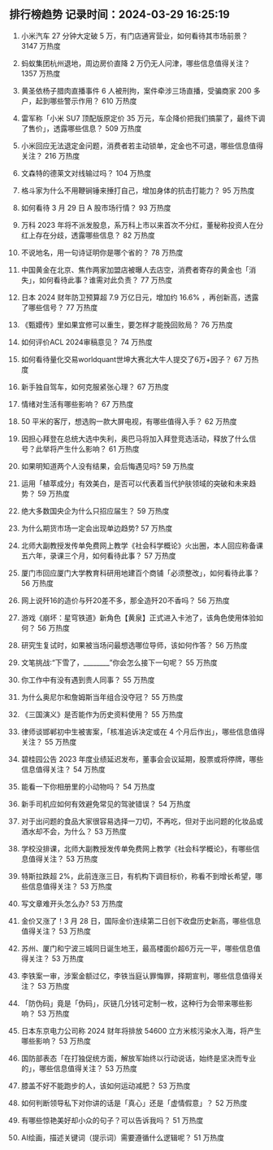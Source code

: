
## 排行榜趋势 记录时间：2024-03-29 16:25:19
  
  1. 小米汽车 27 分钟大定破 5 万，有门店通宵营业，如何看待其市场前景？ 3147 万热度
    
  2. 蚂蚁集团杭州退地，周边房价直降 2 万仍无人问津，哪些信息值得关注？ 1357 万热度
    
  3. 黄圣依杨子腊肉直播事件 6 人被刑拘，案件牵涉三场直播，受骗商家 200 多户，起到哪些警示作用？ 610 万热度
    
  4. 雷军称「小米 SU7 顶配版原定价 35 万元，车企降价把我们搞蒙了，最终下调了售价」，透露哪些信息？ 509 万热度
    
  5. 小米回应无法退定金问题，消费者若主动锁单，定金也不可退，哪些信息值得关注？ 216 万热度
    
  6. 文森特的德莱文对线输过吗？ 104 万热度
    
  7. 格斗家为什么不用鞭锏锤来捶打自己，增加身体的抗击打能力？ 95 万热度
    
  8. 如何看待 3 月 29 日 A 股市场行情？ 93 万热度
    
  9. 万科 2023 年将不派发股息，系万科上市以来首次不分红，董秘称投资人在分红上存在分歧，透露哪些信息？ 82 万热度
    
  10. 不说地名，用一句诗证明你是哪个省的？ 78 万热度
    
  11. 中国黄金在北京、焦作两家加盟店被曝人去店空，消费者寄存的黄金也「消失」，如何看待此事？谁需对此负责？ 77 万热度
    
  12. 日本 2024 财年防卫预算超 7.9 万亿日元，增加约 16.6% ，再创新高，透露了哪些信号？ 77 万热度
    
  13. 《甄嬛传》里如果宜修可以重生，要怎样才能挽回败局？ 76 万热度
    
  14. 如何评价ACL 2024审稿意见？ 74 万热度
    
  15. 如何看待量化交易worldquant世坤大赛北大牛人提交了6万+因子？ 67 万热度
    
  16. 新手独自驾车，如何克服紧张心理？ 67 万热度
    
  17. 情绪对生活有哪些影响？ 67 万热度
    
  18. 50 平米的客厅，想选购一款大屏电视，有哪些值得入手？ 62 万热度
    
  19. 因担心拜登在总统大选中失利，奥巴马将加入拜登竞选活动，释放了什么信号？此举将产生什么影响？ 61 万热度
    
  20. 如果明知道两个人没有结果，会后悔遇见吗? 59 万热度
    
  21. 运用「植萃成分」有效美白，是否可以代表着当代护肤领域的突破和未来趋势？ 59 万热度
    
  22. 绝大多数国央企为什么只招应届生？ 59 万热度
    
  23. 为什么期货市场一定会出现单边趋势? 57 万热度
    
  24. 北师大副教授发传单免费网上教学《社会科学概论》火出圈，本人回应称备课五六年，录课三个月，如何看待此事？ 57 万热度
    
  25. 厦门市回应厦门大学教育科研用地建百个商铺「必须整改」，如何看待此事？ 56 万热度
    
  26. 网上说歼16的造价与歼20差不多，那全造歼20不香吗？ 56 万热度
    
  27. 游戏《崩坏：星穹铁道》新角色【黄泉】正式进入卡池了，该角色使用体验如何？ 56 万热度
    
  28. 研究生复试时，如果被当场问最想选哪位导师，该如何作答？ 56 万热度
    
  29. 文笔挑战∶“下雪了，________”你会怎么接下一句呢？ 55 万热度
    
  30. 你工作中有没有遇到贵人同事？ 55 万热度
    
  31. 为什么奥尼尔和詹姆斯当年组合没夺冠？ 55 万热度
    
  32. 《三国演义》是否能作为历史资料使用？ 55 万热度
    
  33. 律师谈邯郸初中生被害案，「核准追诉决定或在 4 个月后作出」，哪些信息值得关注？ 55 万热度
    
  34. 碧桂园公告 2023 年度业绩延迟发布，董事会会议延期，股票或将停牌，哪些信息值得关注？ 54 万热度
    
  35. 能看一下你相册里的小动物吗？ 54 万热度
    
  36. 新手司机应如何有效避免常见的驾驶错误？ 54 万热度
    
  37. 对于出问题的食品大家很容易选择一刀切，不再吃，但对于出问题的化妆品或酒水却不会，为什么？ 53 万热度
    
  38. 学校没排课，北师大副教授发传单免费网上教学《社会科学概论》，有哪些信息值得关注？ 53 万热度
    
  39. 特斯拉跌超 2%，此前连涨三日，有机构下调目标价，称看不到增长希望，哪些信息值得关注？ 53 万热度
    
  40. 写文章难开头怎么办? 53 万热度
    
  41. 金价又涨了！3 月 28 日，国际金价连续第二日创下收盘历史新高，哪些信息值得关注？ 53 万热度
    
  42. 苏州、厦门和宁波三城同日诞生地王，最高楼面价超6万元一平，哪些信息值得关注？ 53 万热度
    
  43. 李铁案一审，涉案金额过亿，李铁当庭认罪悔罪，择期宣判，哪些信息值得关注？ 53 万热度
    
  44. 「防伪码」竟是「伪码」，灰链几分钱可定制一枚，这种行为会带来哪些影响？ 53 万热度
    
  45. 日本东京电力公司称 2024 财年将排放 54600 立方米核污染水入海，将产生哪些影响？ 53 万热度
    
  46. 国防部表态「在打独促统方面，解放军始终以行动说话，始终是坚决而专业的」，哪些信息值得关注？ 53 万热度
    
  47. 膝盖不好不能跑步的人，该如何运动减肥？ 53 万热度
    
  48. 如何判断领导私下对你讲的话是「真心」还是「虚情假意」？ 52 万热度
    
  49. 有哪些惊艳美好却小众的句子？可以告诉我吗？ 51 万热度
    
  50. AI绘画，描述关键词（提示词）需要遵循什么逻辑呢？ 51 万热度
    